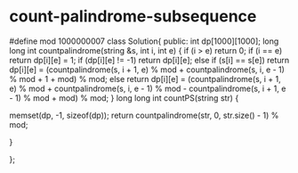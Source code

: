 # count-palindrome-subsequence

#define mod 1000000007
class Solution{
    public:
int dp[1000][1000];
long long int countpalindrome(string &s, int i, int e) {
if (i > e)
return 0;
if (i == e)
return dp[i][e] = 1;
if (dp[i][e] != -1)
return dp[i][e];
else if (s[i] == s[e])
return dp[i][e] = (countpalindrome(s, i + 1, e) % mod + countpalindrome(s, i, e - 1) % mod + 1 + mod) % mod;
else
return dp[i][e] = (countpalindrome(s, i + 1, e) % mod + countpalindrome(s, i, e - 1) % mod - countpalindrome(s, i + 1, e - 1) % mod + mod) % mod;
}
long long int countPS(string str)
{

memset(dp, -1, sizeof(dp));
return countpalindrome(str, 0, str.size() - 1) % mod;


}
     
};
